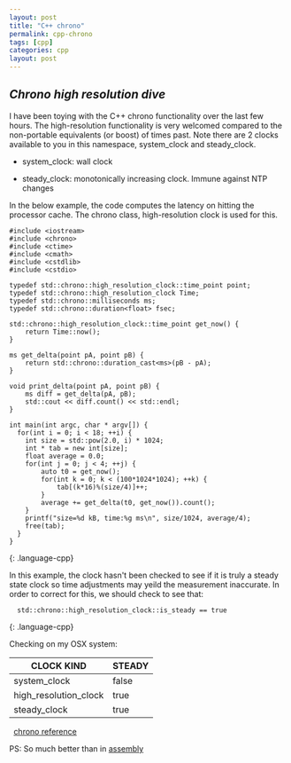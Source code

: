 ```yaml
---
layout: post
title: "C++ chrono"
permalink: cpp-chrono
tags: [cpp]
categories: cpp
layout: post
---
```

*Chrono high resolution dive*
-----

I have been toying with the C++ chrono functionality over the last few hours.  The high-resolution functionality is very welcomed compared to the non-portable equivalents (or boost) of 
times past.  Note there are 2 clocks available to you in this namespace, system_clock and
steady_clock.  

  * system_clock: wall clock

  * steady_clock: monotonically increasing clock.  Immune against NTP changes  

  In the below example, the code computes the latency on hitting the processor 
  cache.  The chrono class, high-resolution clock is used for this.  

~~~
#include <iostream>
#include <chrono>
#include <ctime>
#include <cmath>
#include <cstdlib>
#include <cstdio>

typedef std::chrono::high_resolution_clock::time_point point;
typedef std::chrono::high_resolution_clock Time;
typedef std::chrono::milliseconds ms;
typedef std::chrono::duration<float> fsec;

std::chrono::high_resolution_clock::time_point get_now() {
 	return Time::now();
}

ms get_delta(point pA, point pB) {
	return std::chrono::duration_cast<ms>(pB - pA);
}

void print_delta(point pA, point pB) {
	ms diff = get_delta(pA, pB);
	std::cout << diff.count() << std::endl;
}

int main(int argc, char * argv[]) {
  for(int i = 0; i < 18; ++i) {
  	int size = std::pow(2.0, i) * 1024;
  	int * tab = new int[size];
  	float average = 0.0;
  	for(int j = 0; j < 4; ++j) {
  		auto t0 = get_now();		
  		for(int k = 0; k < (100*1024*1024); ++k) {
  			tab[(k*16)%(size/4)]++;
  		}
  		average += get_delta(t0, get_now()).count();
  	}
  	printf("size=%d kB, time:%g ms\n", size/1024, average/4);
  	free(tab);
  }
}
~~~
{: .language-cpp}

  In this example, the clock hasn't been checked to see if it is truly a
  steady state clock so time adjustments may yeild the measurement inaccurate.  In 
  order to correct for this, we should check to see that:

~~~
  std::chrono::high_resolution_clock::is_steady == true
~~~
{: .language-cpp}
&nbsp;

  Checking on my OSX system:

  |CLOCK KIND 		 	| STEADY |
  ----------------------|--------|
  |system_clock			|false   |
  |high_resolution_clock|true    |
  |steady_clock			|true	 |


&nbsp;
[chrono reference](http://en.cppreference.com/w/cpp/chrono)

PS: So much better than in [assembly](http://www.jagregory.com/abrash-zen-of-asm/#the-zen-timer)
